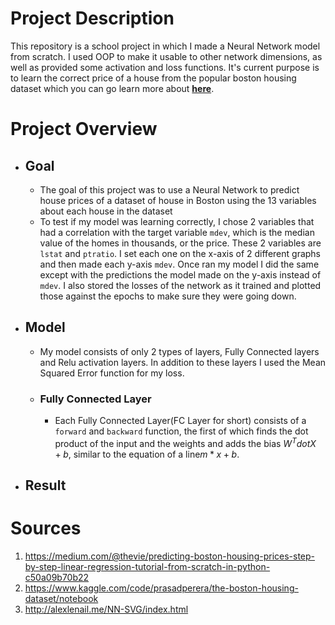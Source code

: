 # Project Description

This repository is a school project in which I made a Neural 
Network model from scratch. I used OOP to make it usable to 
other network dimensions, as well as provided some activation
and loss functions. It's current purpose is to learn the correct
price of a house from the popular boston housing dataset which you
can go learn more about 
**[here](https://www.kaggle.com/code/prasadperera/the-boston-housing-dataset/notebook)**.

# Project Overview

- ## Goal
  - The goal of this project was to use a Neural Network to predict house prices
  of a dataset of house in Boston using the 13 variables about each house in
  the dataset
  - To test if my model was learning correctly, I chose 2 variables that
  had a correlation with the target variable `mdev`, which is the median
  value of the homes in thousands, or the price. These 2 variables are 
  `lstat` and `ptratio`. I set each one on the x-axis of 2 different graphs 
  and then made each y-axis `mdev`. Once ran my model I did the same
  except with the predictions the model made on the y-axis instead of 
  `mdev`. I also stored the losses of the network as it trained and plotted
  those against the epochs to make sure they were going down.
- ## Model
  - My model consists of only 2 types of layers, Fully Connected layers
  and Relu activation layers. In addition to these layers I used the
  Mean Squared Error function for my loss. 
  - ### Fully Connected Layer
    - Each Fully Connected Layer(FC Layer for short) consists of a 
    `forward` and `backward` function, the first of which finds the 
    dot product of the input and the weights and adds the bias $W^{T}dotX+b$, similar
    to the equation of a line$m*x+b$. 
- ## Result



# Sources

1. https://medium.com/@thevie/predicting-boston-housing-prices-step-by-step-linear-regression-tutorial-from-scratch-in-python-c50a09b70b22
2. https://www.kaggle.com/code/prasadperera/the-boston-housing-dataset/notebook
3. http://alexlenail.me/NN-SVG/index.html


